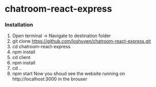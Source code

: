 # chatroom-react-express
### Installation
1. Open terminal -> Navigate to destination folder
2. git clone https://github.com/loshuyen/chatroom-react-express.git
3. cd chatroom-react-express
4. npm install
5. cd client
6. npm install
7. cd ..
8. npm start
  Now you shoud see the website running on http://localhost:3000 in the brouser

